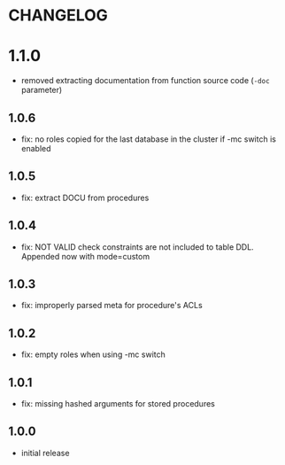# CHANGELOG
# 1.1.0
* removed extracting documentation from function source code (`-doc` parameter)

## 1.0.6
* fix: no roles copied for the last database in the cluster if -mc switch is enabled

## 1.0.5
* fix: extract DOCU from procedures

## 1.0.4
* fix: NOT VALID check constraints are not included to table DDL. Appended now with mode=custom

## 1.0.3
* fix: improperly parsed meta for procedure's ACLs

## 1.0.2
* fix: empty roles when using -mc switch

## 1.0.1
* fix: missing hashed arguments for stored procedures

## 1.0.0
* initial release

